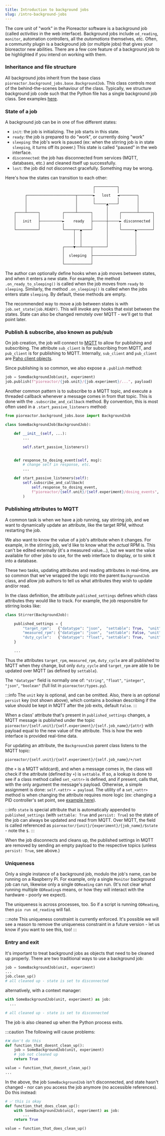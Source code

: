 ```yaml
---
title: Introduction to background jobs
slug: /intro-background-jobs
---
```


The core unit of "work" in the Pioreactor software is a background job (called _activities_ in the web interface). Background jobs include `od_reading`, `monitor`, automation controllers, all the _automations_ themselves, etc. Often, a community plugin is a background job (or multiple jobs) that gives your bioreactor new abilities. There are a few core feature of a background job to be highlighted if you intend on working with them.

### Inheritance and file structure

All background jobs inherit from the base class `pioreactor.background_jobs.base.BackgroundJob`. This class controls most of the behind-the-scenes behaviour of the class. Typically, we structure background job code such that the Python file has a single background job class. See examples [here](https://github.com/Pioreactor/pioreactor/tree/master/pioreactor/background_jobs).

### State of a job
A background job can be in one of five different states:

 - `init`: the job is initializing. The job starts in this state.
 - `ready`: the job is prepared to do "work", or currently doing "work"
 - `sleeping`: the job's work is paused (ex: when the stirring job is in state `sleeping`, it turns off its power.) This state is called "paused" in the web interface.
 - `disconnected`: the job has disconnected from services (MQTT, databases, etc.) and cleaned itself up successfully.
 - `lost`: the job did not disconnect gracefully. Something may be wrong.

Here's how the states can transition to each other:

```
                                        ┌──────────┐
                                        │          │
         ┌──────────────────────┬───────►   lost   ◄────────┐
         │                      │       │          │        │
         │                      │       └─────▲────┘        │
         │                      │             │             │
    ┌────┴─────┐          ┌─────┴──────┐      │     ┌───────┴──────┐
    │          │          │            │      │     │              │
    │   init   ├──────────►    ready   ├──────┼─────► disconnected │
    │          │          │            │      │     │              │
    └──────────┘          └────┬──▲────┘      │     └──────▲───────┘
                               │  │           │            │
                               │  │           │            │
                               │  │           │            │
                          ┌────▼──┴────┬──────┘            │
                          │            │                   │
                          │  sleeping  ├───────────────────┘
                          │            │
                          └────────────┘
```

The author can optionally define hooks when a job moves between states, and when it enters a new state. For example, the method `.on_ready_to_sleeping()` is called when the job moves from `ready` to `sleeping`. Similarly, the method `.on_sleeping()` is called when the jobs enters state `sleeping`. By default, these methods are empty.

The recommended way to move a job between states is with `job.set_state(job.READY)`. This will invoke any hooks that exist between the states. State can also be changed remotely over MQTT - we'll get to that point later.

### Publish & subscribe, also known as pub/sub

On job creation, the job will connect to [MQTT](/developer-guide/important-concepts#mqtt) to allow for publishing and subscribing. The attribute `sub_client` is for subscribing from MQTT, and `pub_client` is for publishing to MQTT. Internally, `sub_client` and `pub_client` are [Paho client objects](https://github.com/eclipse/paho.mqtt.python/blob/master/src/paho/mqtt/client.py).

Since publishing is so common, we also expose a `.publish` method:

```python
job = SomeBackgroundJob(unit, experiment)
job.publish(f"pioreactor/{job.unit}/{job.experiment}/...", payload)
```

Another common pattern is to subscribe to a MQTT topic, and execute a threaded callback whenever a message comes in from that topic. This is done with the `.subscribe_and_callback` method. By convention, this is most often used in a `.start_passive_listeners` method:

```python
from pioreactor.background_jobs.base import BackgroundJob

class SomeBackgroundJob(BackgroundJob):

    def __init__(self, ...):
        ...

        self.start_passive_listeners()


    def response_to_dosing_event(self, msg):
        # change self in response, etc.
        ...

    def start_passive_listeners(self):
        self.subscribe_and_callback(
            self.response_to_dosing_event,
            f"pioreactor/{self.unit}/{self.experiment}/dosing_events",
        )

```

### Publishing attributes to MQTT

A common task is when we have a job running, say stirring job, and we want to dynamically update an attribute, like the target RPM, without restarting the job.

We also want to know the value of a job's attribute when it changes. For example, in the stirring job, we'd like to know what the _actual_ RPM is. This can't be edited externally (it's a measured value...), but we want the value available for other jobs to use, for the web interface to display, or to sink it into a database.

These two tasks, updating attributes and reading attributes in real-time, are so common that we've wrapped the logic into the parent `BackgroundJob` class, and allow job authors to tell us what attributes they wish to update and/or read.

In the class definition, the attribute `published_settings` defines which class attributes they would like to track. For example, the job responsible for stirring looks like:

```python
class Stirrer(BackgroundJob):

    published_settings = {
        "target_rpm":   {"datatype": "json",  "settable": True,  "unit": "RPM"},
        "measured_rpm": {"datatype": "json",  "settable": False, "unit": "RPM"},
        "duty_cycle":   {"datatype": "float", "settable": True,  "unit": "%"},
    }

    ...

```

Thus the attributes `target_rpm`, `measured_rpm`, `duty_cycle` are all published to MQTT when they change, but only `duty_cycle` and `target_rpm` are able to be updated over MQTT (as defined by `settable`).

The `"datatype"` field is normally one of: `"string"`, `"float"`, `"integer"`, `"json"`, `"boolean"` (full list in `pioreactor/types.py`).

:::info
The `unit` key is optional, and can be omitted. Also, there is an optional `persist` key (not shown above), which contains a boolean describing if the value should be kept in MQTT after the job exits, default `False`.
:::

When a class' attribute that's present in `published_settings` changes, a MQTT message is published under the topic `pioreactor/{self.unit}/{self.experiment}/{self.job_name}/{attr}` with payload equal to the new value of the attribute. This is how the web interface is provided real-time data.

For updating an attribute, the `BackgroundJob` parent class listens to the MQTT topic:
```
pioreactor/{self.unit}/{self.experiment}/{self.job_name}/+/set
```

(the `+` is a MQTT wildcard), and when a message comes in, the class will check if the attribute (defined by `+`) is `settable`. If so, a lookup is done to see if a class method called `set_<attr>` is defined, and if present, calls that, with the only argument the message's payload. Otherwise, a simple assignment is done: `self.<attr> = payload`. The utility of a `set_<attr>` method is when changing the attribute requires more logic (ex: changing a PID controller's set point, see [example here](https://github.com/Pioreactor/pioreactor/blob/2d26082b85e06114b1847f11ffd28fd86453cf7f/pioreactor/background_jobs/stirring.py#L382-L385)).

:::info
`state` is special attribute that is automatically appended to `published_settings` (with `settable: True` and `persist: True`) so the state of the job can always be updated and read from MQTT. Over MQTT, the field is called referenced as `pioreactor/{unit}/{experiment}/{job_name}/$state` - note the `$`.
:::

When the job disconnects and cleans up, the published settings in MQTT are removed by sending an empty payload to the respective topics (unless `persist: True`, see above.)


### Uniqueness

Only a single instance of a background job, modulo the job's name, can be running on a Raspberry Pi. For example, only a single `Monitor` background job can run, likewise only a single `ODReading` can run. (It's not clear what running multiple `ODReading`s means, or how they will interact with the hardware - poorly we expect).

The uniqueness is across processes, too. So if a script is running `ODReading`, then `pio run od_reading` will fail.

:::note
This uniqueness constraint is currently enforced. It's possible we will see a reason to remove the uniqueness constraint in a future version - let us know if you want to see this, too!
:::

### Entry and exit

It's important to treat background jobs as objects that need to be cleaned up properly. There are two traditional ways to use a background job:

```python
job = SomeBackgroundJob(unit, experiment)
...
job.clean_up()
# all cleaned up - state is set to disconnected
```

alternatively, with a context manager:
```python
with SomeBackgroundJob(unit, experiment) as job:
  ...

# all cleaned up - state is set to disconnected
```

The job is also cleaned up when the Python process exits.

:::caution
The following will cause problems:

```python
#❌ don't do this
def function_that_doesnt_clean_up():
    job = SomeBackgroundJob(unit, experiment)
    # job not cleaned up
    return True

value = function_that_doesnt_clean_up()
...
```
In the above, the job `SomeBackgroundJob` isn't disconnected, and state hasn't changed - nor can you access the job anymore (no accessible references). Do this instead:

```python
# ✅ this is okay
def function_that_does_clean_up():
    with SomeBackgroundJob(unit, experiment) as job:
        ...
    return True

value = function_that_does_clean_up()
```

